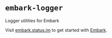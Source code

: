 # `embark-logger`

Logger utilities for Embark

Visit [embark.status.im](https://embark.status.im/) to get started with
[Embark](https://github.com/embark-framework/embark).
